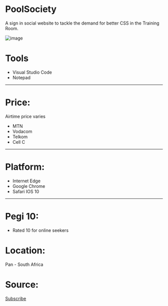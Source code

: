 # PoolSociety 
A sign in social website to tackle the demand for better CSS in the Training Room. 

![image](https://user-images.githubusercontent.com/75079699/119485483-6b018c00-bd57-11eb-99ab-2f6cb348760c.png)

# Tools
* Visual Studio Code
* Notepad

***
# Price:
Airtime price varies
* MTN 
* Vodacom
* Telkom
* Cell C

***
# Platform: 
* Internet Edge
* Google Chrome 
* Safari IOS 10

***
# Pegi 10:
* Rated 10 for online seekers 

# Location:
Pan - South Africa

# Source: 
<a href = "https://edu.gcfglobal.org/en/" > Subscribe <a/> 

